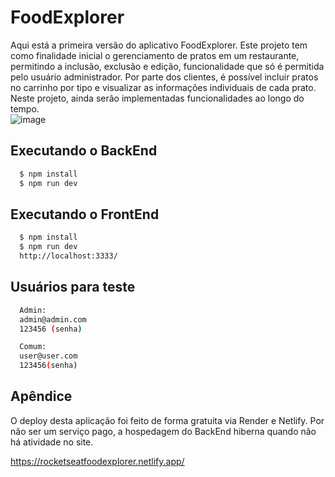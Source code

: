 # FoodExplorer

Aqui está a primeira versão do aplicativo FoodExplorer. Este projeto tem como finalidade inicial o gerenciamento de pratos em um restaurante, permitindo a inclusão, exclusão e edição, funcionalidade que só é permitida pelo usuário administrador. Por parte dos clientes, é possível incluir pratos no carrinho por tipo e visualizar as informações individuais de cada prato. Neste projeto, ainda serão implementadas funcionalidades ao longo do tempo.  
![image](https://github.com/GabrielOliveiraEvangelista/FoodExplorer-api/assets/89110974/488f0550-ce34-4610-9508-c4d50b9b2d6b)

## Executando o BackEnd

```bash
  $ npm install
  $ npm run dev
```
## Executando o FrontEnd

```bash
  $ npm install
  $ npm run dev
  http://localhost:3333/
```
## Usuários para teste

```bash
  Admin:
  admin@admin.com
  123456 (senha)

  Comum:
  user@user.com
  123456(senha)
```


## Apêndice

O deploy desta aplicação foi feito de forma gratuita via Render e Netlify. Por não ser um serviço pago, a hospedagem do BackEnd hiberna quando não há atividade no site.


https://rocketseatfoodexplorer.netlify.app/
